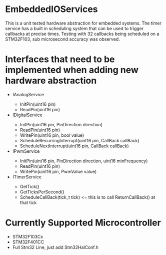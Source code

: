 # EmbeddedIOServices
This is a unit tested hardware abstraction for embedded systems. The timer service has a built in scheduling system that can be used to trigger callbacks at precise times. Testing with 32 callbacks being scheduled on a STM32F103, sub microsecond accuracy was observed.

# Interfaces that need to be implemented when adding new hardware abstraction
<ul>
  <li>IAnalogService</li>
  <ul>
    <li>InitPin(uint16 pin)</li>
    <li>ReadPin(uint16 pin)</li>
  </ul>
  <li>IDigitalService</li>
  <ul>
    <li>InitPin(uint16 pin, PinDirection direction)</li>
    <li>ReadPin(uint16 pin)</li>
    <li>WritePin(uint16 pin, bool value)</li>
    <li>ScheduleRecurringInterrupt(uint16 pin, CallBack callBack)
    <li>ScheduleNextInterrupt(uint16 pin, CallBack callBack)
  </ul>
  <li>IPwmService</li>
  <ul>
    <li>InitPin(uint16 pin, PinDirection direction, uint16 minFrequency)</li>
    <li>ReadPin(uint16 pin)</li>
    <li>WritePin(uint16 pin, PwmValue value)</li>
  </ul>
  <li>ITimerService</li>
  <ul>
    <li>GetTick()</li>
    <li>GetTicksPerSecond()</li>
    <li>ScheduleCallBack(tick_t tick) <= this is to call ReturnCallBack() at that tick</li>
  </ul>
</ul>

# Currently Supported Microcontroller
<ul>
  <li>STM32F103Cx</li>
  <li>STM32F401CC</li>
  <li>Full Stm32 Line, just add Stm32HalConf.h</li>
</ul>
  
